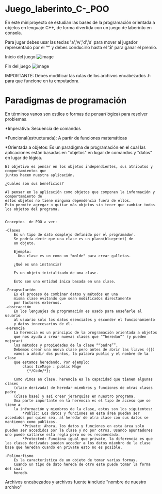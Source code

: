 # Juego_laberinto_C-_POO
En este miniproyecto se estudian las bases de la programación orientada a objetos en lenguaje C++, de forma divertida con un juego de laberinto en consola.

Para jugar debes usar las teclas 'a','w','d','s' para mover al jugador representado por el '*' y debes conducirlo hasta el '$' para ganar el premio.

Inicio del juego
![image](https://user-images.githubusercontent.com/44630882/125031664-8c41e180-e052-11eb-9ddc-4268d3bdd19c.png)

Fin del juego
![image](https://user-images.githubusercontent.com/44630882/125032084-112cfb00-e053-11eb-9d74-09e9390a9f1b.png)


IMPORTANTE: Debes modificar las rutas de los archivos encabezados .h para que funcione en tu cmputadora.

# Paradigmas de programación

En términos vanos son estilos o formas de pensar(lógica) para resolver problemas.

*Imperativa:  Secuencia de comandos

*Funcional(estructurada):   A partir de funciones matemáticas

*Orientada a objetos:
    Es un paradigma de programación en el cual las aplicaciones están basadas en "objetos"
    en lugar de comandos y "datos" en lugar de lógica.

    El objetivo es pensar en los objetos independientes, sus atributos y comportamientos que
    juntos hacen nuestra aplicación.

    ¿Cuales son sus beneficios?

    Al pensar en la aplicación como objetos que componen la información y comportamiento de
    estos objetos no tiene ninguna dependencia fuera de ellos.
    Esto permite agregar o quitar más objetos sin tener que cambiar todos los objetos del programa.


    Conceptos  de POO a ver:

    -Clases
        Es un tipo de dato complejo definido por el programador.
        Se podría decir que una clase es un plano(blueprint) de
        un objeto.

        Ejemplo:
          Una clase es un como un "molde" para crear galletas.

        ¿Qué es una instancia?

        Es un objeto inicializado de una clase.

        Esto son una entidad ínica basada en una clase.

    -Encapsulación
        Es el proceso de combinar datos y métodos en una
        misma clase evitando que sean modificados directamente
        por factores externos.
    -abstracción
        En los lenguajes de programación es usado para enseñarle al usuario
        al usuario sólo los datos esenciales y esconder el funcionamiento
        y datos innecesarios de él.
    -Herencia
        La herencia es un principio de la programación orientada a objetos
        que nos ayuda a crear nuevas clases que ““heredan”” (y pueden mejorar)
        los métodos y propiedades de la clase ““padre””.
        Debemos crear una nueva clase pero antes de abrir las llaves ({})
        vamos a añadir dos puntos, la palabra public y el nombre de la clase
        que estamos heredando. Por ejemplo:
            class IceMage : public Mage
              {*/Code/*};

        Como vimos en clase, herencia es la capacidad que tienen algunas clases
        (clase derivada) de heredar miembros y funciones de otras clases padre
        (clase base) y así crear jerarquías en nuestro programa.
        Una parte importante en la herencia es el tipo de acceso que se tiene a
        la información y miembros de la clase, estos son los siguientes:
            *Public: Los datos y funciones en esta área pueden ser accedidos por quien sea, al heredar de otra clase con sus datos se mantienen como públicos.
            *Private: Ahora, los datos y funciones en esta área solo pueden ser accedidos por la clase y no por otros. Usando apuntadores uno puede saltarse esta regla pero no es recomendado.
            *Protected: Funciona igual que private, la diferencia es que las clases derivadas pueden acceder a los datos miembro de la clase base que heredan cuando en private esto no es posible.

    -Polimorfismo
        Es la característica de un objeto de tomar varias formas.
        Cuando un tipo de dato hereda de otro este puede tomar la forma del cual
        heredó.



Archivos encabezados y archivos fuente
#include "nombre de nuestro archivo"
